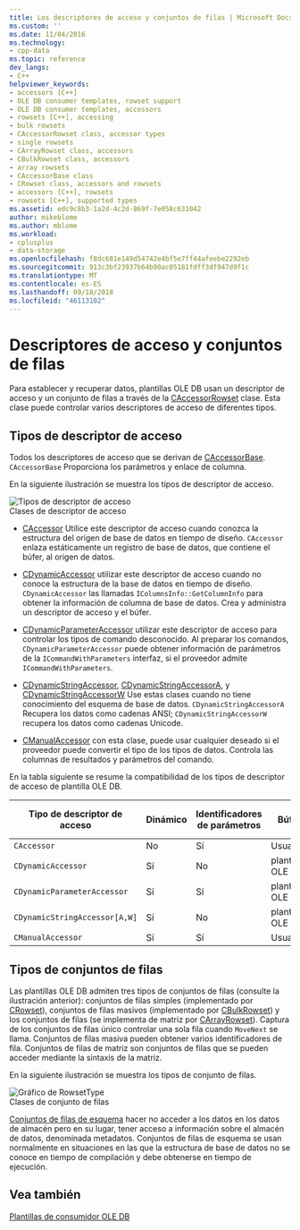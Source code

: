 ```yaml
---
title: Los descriptores de acceso y conjuntos de filas | Microsoft Docs
ms.custom: ''
ms.date: 11/04/2016
ms.technology:
- cpp-data
ms.topic: reference
dev_langs:
- C++
helpviewer_keywords:
- accessors [C++]
- OLE DB consumer templates, rowset support
- OLE DB consumer templates, accessors
- rowsets [C++], accessing
- bulk rowsets
- CAccessorRowset class, accessor types
- single rowsets
- CArrayRowset class, accessors
- CBulkRowset class, accessors
- array rowsets
- CAccessorBase class
- CRowset class, accessors and rowsets
- accessors [C++], rowsets
- rowsets [C++], supported types
ms.assetid: edc9c8b3-1a2d-4c2d-869f-7e058c631042
author: mikeblome
ms.author: mblome
ms.workload:
- cplusplus
- data-storage
ms.openlocfilehash: f8dc681e149d54742e4bf5e7ff44afeebe2292eb
ms.sourcegitcommit: 913c3bf23937b64b90ac05181fdff3df947d9f1c
ms.translationtype: MT
ms.contentlocale: es-ES
ms.lasthandoff: 09/18/2018
ms.locfileid: "46113102"
---
```

# <a name="accessors-and-rowsets"></a>Descriptores de acceso y conjuntos de filas

Para establecer y recuperar datos, plantillas OLE DB usan un descriptor de acceso y un conjunto de filas a través de la [CAccessorRowset](../../data/oledb/caccessorrowset-class.md) clase. Esta clase puede controlar varios descriptores de acceso de diferentes tipos.  
  
## <a name="accessor-types"></a>Tipos de descriptor de acceso  

Todos los descriptores de acceso que se derivan de [CAccessorBase](../../data/oledb/caccessorbase-class.md). `CAccessorBase` Proporciona los parámetros y enlace de columna.  
  
En la siguiente ilustración se muestra los tipos de descriptor de acceso.  
  
![Tipos de descriptor de acceso](../../data/oledb/media/vcaccessortypes.gif "vcaccessortypes")  
Clases de descriptor de acceso  
  
- [CAccessor](../../data/oledb/caccessor-class.md) Utilice este descriptor de acceso cuando conozca la estructura del origen de base de datos en tiempo de diseño. `CAccessor` enlaza estáticamente un registro de base de datos, que contiene el búfer, al origen de datos.  
  
- [CDynamicAccessor](../../data/oledb/cdynamicaccessor-class.md) utilizar este descriptor de acceso cuando no conoce la estructura de la base de datos en tiempo de diseño. `CDynamicAccessor` las llamadas `IColumnsInfo::GetColumnInfo` para obtener la información de columna de base de datos. Crea y administra un descriptor de acceso y el búfer.  
  
- [CDynamicParameterAccessor](../../data/oledb/cdynamicparameteraccessor-class.md) utilizar este descriptor de acceso para controlar los tipos de comando desconocido. Al preparar los comandos, `CDynamicParameterAccessor` puede obtener información de parámetros de la `ICommandWithParameters` interfaz, si el proveedor admite `ICommandWithParameters`.  
  
- [CDynamicStringAccessor](../../data/oledb/cdynamicstringaccessor-class.md), [CDynamicStringAccessorA](../../data/oledb/cdynamicstringaccessora-class.md), y [CDynamicStringAccessorW](../../data/oledb/cdynamicstringaccessorw-class.md) Use estas clases cuando no tiene conocimiento del esquema de base de datos. `CDynamicStringAccessorA` Recupera los datos como cadenas ANSI; `CDynamicStringAccessorW` recupera los datos como cadenas Unicode.  
  
- [CManualAccessor](../../data/oledb/cmanualaccessor-class.md) con esta clase, puede usar cualquier deseado si el proveedor puede convertir el tipo de los tipos de datos. Controla las columnas de resultados y parámetros del comando.  
  
En la tabla siguiente se resume la compatibilidad de los tipos de descriptor de acceso de plantilla OLE DB.  
  
|Tipo de descriptor de acceso|Dinámico|Identificadores de parámetros|Búfer|Varios descriptores de acceso|  
|-------------------|-------------|--------------------|------------|------------------------|  
|`CAccessor`|No|Sí|Usuario|Sí|  
|`CDynamicAccessor`|Sí|No|plantillas OLE DB|No|  
|`CDynamicParameterAccessor`|Sí|Sí|plantillas OLE DB|No|  
|`CDynamicStringAccessor[A,W]`|Sí|No|plantillas OLE DB|No|  
|`CManualAccessor`|Sí|Sí|Usuario|Sí|  
  
## <a name="rowset-types"></a>Tipos de conjuntos de filas  

Las plantillas OLE DB admiten tres tipos de conjuntos de filas (consulte la ilustración anterior): conjuntos de filas simples (implementado por [CRowset](../../data/oledb/crowset-class.md)), conjuntos de filas masivos (implementado por [CBulkRowset](../../data/oledb/cbulkrowset-class.md)) y los conjuntos de filas (se implementa de matriz por [CArrayRowset](../../data/oledb/carrayrowset-class.md)). Captura de los conjuntos de filas único controlar una sola fila cuando `MoveNext` se llama. Conjuntos de filas masiva pueden obtener varios identificadores de fila. Conjuntos de filas de matriz son conjuntos de filas que se pueden acceder mediante la sintaxis de la matriz.  
  
En la siguiente ilustración se muestra los tipos de conjunto de filas.  
  
![Gráfico de RowsetType](../../data/oledb/media/vcrowsettypes.gif "vcrowsettypes")  
Clases de conjunto de filas  
  
[Conjuntos de filas de esquema](../../data/oledb/obtaining-metadata-with-schema-rowsets.md) hacer no acceder a los datos en los datos de almacén pero en su lugar, tener acceso a información sobre el almacén de datos, denominada metadatos. Conjuntos de filas de esquema se usan normalmente en situaciones en las que la estructura de base de datos no se conoce en tiempo de compilación y debe obtenerse en tiempo de ejecución.  
  
## <a name="see-also"></a>Vea también  

[Plantillas de consumidor OLE DB](../../data/oledb/ole-db-consumer-templates-cpp.md)